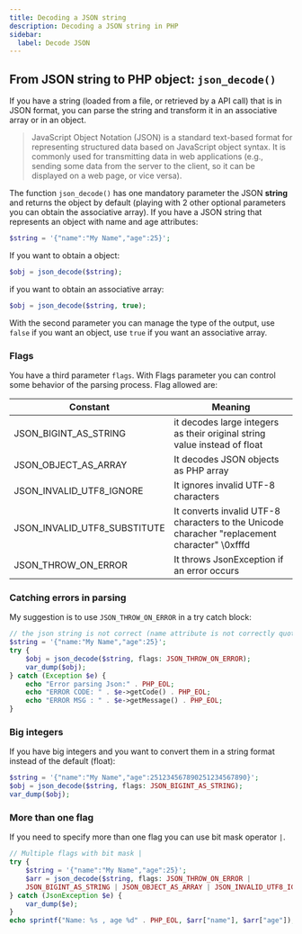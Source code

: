 ```yaml
---
title: Decoding a JSON string
description: Decoding a JSON string in PHP
sidebar:
  label: Decode JSON
---
```


## From JSON string to PHP object: `json_decode()`
If you have a string (loaded from a file, or retrieved by a API call) that is in JSON format, you can parse the string and transform it in an associative array or in an object.

> JavaScript Object Notation (JSON) is a standard text-based format for representing structured data based on JavaScript object syntax. It is commonly used for transmitting data in web applications (e.g., sending some data from the server to the client, so it can be displayed on a web page, or vice versa).

The function `json_decode()` has one mandatory parameter the JSON **string** and returns the object by default (playing with 2 other optional parameters you can obtain the associative array).
If you have a JSON string that represents an object with name and age attributes:
```php
$string = '{"name":"My Name","age":25}';
```
If you want to obtain a object:
```php
$obj = json_decode($string);
```
if you want to obtain an associative array:
```php
$obj = json_decode($string, true);
```
With the second parameter you can manage the type of the output, use `false` if you want an object, use `true` if you want an associative array.

### Flags
You have a third parameter `flags`.
With Flags parameter you can control some behavior of the parsing process.
Flag allowed are:

| Constant                     | Meaning                                                      |
| ---------------------------- | ------------------------------------------------------------ |
| JSON_BIGINT_AS_STRING        | it decodes large integers as their original string value instead of float |
| JSON_OBJECT_AS_ARRAY         | It decodes JSON objects as PHP array                         |
| JSON_INVALID_UTF8_IGNORE     | It ignores invalid UTF-8 characters                          |
| JSON_INVALID_UTF8_SUBSTITUTE | It converts invalid UTF-8 characters to the Unicode characher "replacement character" \0xfffd |
| JSON_THROW_ON_ERROR          | It throws JsonException if an error occurs                   |

### Catching errors in parsing

My suggestion is to use `JSON_THROW_ON_ERROR` in a try catch block:

```php
// the json string is not correct (name attribute is not correctly quoted)
$string = '{"name:"My Name","age":25}';
try {
    $obj = json_decode($string, flags: JSON_THROW_ON_ERROR);
    var_dump($obj);
} catch (Exception $e) {
    echo "Error parsing Json:" . PHP_EOL;
    echo "ERROR CODE: " . $e->getCode() . PHP_EOL;
    echo "ERROR MSG : " . $e->getMessage() . PHP_EOL;
}

```

### Big integers

If you have big integers and you want to convert them in a string format instead of the default (float):

```php
$string = '{"name":"My Name","age":251234567890251234567890}';
$obj = json_decode($string, flags: JSON_BIGINT_AS_STRING);
var_dump($obj);
```

### More than one flag

If you need to specify more than one flag you can use bit mask operator `|`.

```php
// Multiple flags with bit mask |
try {
    $string = '{"name":"My Name","age":25}';
    $arr = json_decode($string, flags: JSON_THROW_ON_ERROR |
    JSON_BIGINT_AS_STRING | JSON_OBJECT_AS_ARRAY | JSON_INVALID_UTF8_IGNORE);
} catch (JsonException $e) {
    var_dump($e);
}
echo sprintf("Name: %s , age %d" . PHP_EOL, $arr["name"], $arr["age"]);
```
